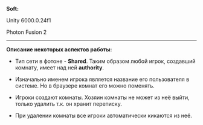 **Soft:**

Unity 6000.0.24f1

Photon Fusion 2

<hr>

**Описание некоторых аспектов работы:**

- Тип сети в фотоне - **Shared**. Таким образом любой игрок, создавший комнату, имеет над ней **authority**.

- Изначально именем игрока является название его пользователя в системе. Но в браузере комнат его можно поменять.

- Игроки создают комнаты. Хозяин комнаты не может из неё выйти, только удалить т.к. он хранит переписку. 

- При удалении комнаты все игроки автоматически кикаются из неё.
